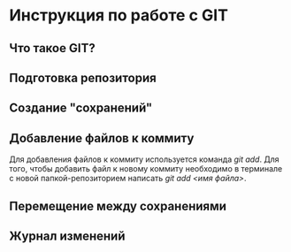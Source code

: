 # Инструкция по работе с GIT

## Что такое GIT?

## Подготовка репозитория

## Создание "сохранений"

## Добавление файлов к коммиту

Для добавления файлов к коммиту используется команда *git add*. Для того, чтобы добавить файл к новому коммиту необходимо в терминале с новой папкой-репозиторием написать *git add <имя файла>*.

## Перемещение между сохранениями

## Журнал изменений